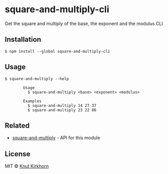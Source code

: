 # square-and-multiply-cli
Get the square and multiply of the base, the exponent and the modulus CLI

## Installation
```
$ npm install --global square-and-multiply-cli
```

## Usage
```
$ square-and-multiply --help

        Usage
          $ square-and-multiply <base> <exponent> <modulus>
        
        Examples
          $ square-and-multiply 14 27 37
          $ square-and-multiply 23 22 86
```

## Related
- [square-and-multiply](https://github.com/Knutakir/square-and-multiply) - API for this module

## License
MIT © [Knut Kirkhorn](LICENSE)
